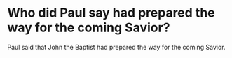 # Who did Paul say had prepared the way for the coming Savior?

Paul said that John the Baptist had prepared the way for the coming Savior.
